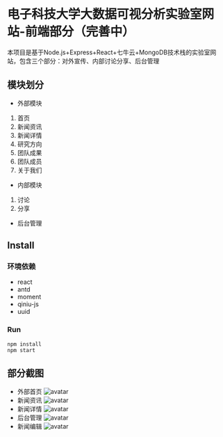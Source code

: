 # 电子科技大学大数据可视分析实验室网站-前端部分（完善中）

本项目是基于Node.js+Express+React+七牛云+MongoDB技术栈的实验室网站，包含三个部分：对外宣传、内部讨论分享、后台管理

## 模块划分

* 外部模块
1. 首页
2. 新闻资讯
3. 新闻详情
4. 研究方向
5. 团队成果
6. 团队成员
7. 关于我们
* 内部模块
1. 讨论
2. 分享
* 后台管理

## Install

### 环境依赖

* react
* antd
* moment
* qiniu-js
* uuid

### Run

```
npm install
npm start
```

## 部分截图

* 外部首页
![avatar](https://note.youdao.com/yws/api/personal/file/WEBa48a59072d8cf33d853149acd42b71b6?method=download&shareKey=ab6390291a87d87f04a08c163f76a97f)
* 新闻资讯
![avatar](https://note.youdao.com/yws/api/personal/file/WEBeab822b1f9a78ce06ed4413a0b4ffe1b?method=download&shareKey=1800d8682537aed125c939182ec3c161)
* 新闻详情
![avatar](https://note.youdao.com/yws/api/personal/file/WEB8003bc19b1abf71c62267c569dcc3f61?method=download&shareKey=d01324c6b9cdbc644f9d8b7a4927e543)
* 后台管理
![avatar](https://note.youdao.com/yws/api/personal/file/WEBbe48ef5a891c96a7a38a88519f97c57f?method=download&shareKey=7b6555e9da0d53b9a44cffe121234e04)
* 新闻编辑
![avatar](https://note.youdao.com/yws/api/personal/file/WEBe9ff1721eb476b9f8d6fc81c297f0bb0?method=download&shareKey=4c7f1fa6fbd894efe6f3346120c877da)
